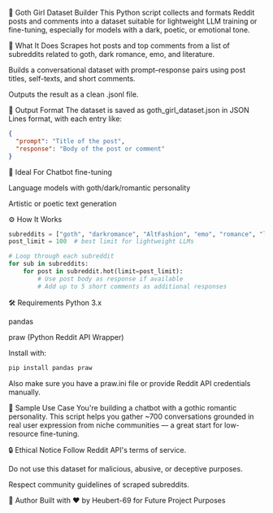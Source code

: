 🦇 Goth Girl Dataset Builder
This Python script collects and formats Reddit posts and comments into a dataset suitable for lightweight LLM training or fine-tuning, especially for models with a dark, poetic, or emotional tone.

📌 What It Does
Scrapes hot posts and top comments from a list of subreddits related to goth, dark romance, emo, and literature.

Builds a conversational dataset with prompt–response pairs using post titles, self-texts, and short comments.

Outputs the result as a clean .jsonl file.

📂 Output Format
The dataset is saved as goth_girl_dataset.json in JSON Lines format, with each entry like:

```json
{
  "prompt": "Title of the post",
  "response": "Body of the post or comment"
}
```

🧠 Ideal For
Chatbot fine-tuning

Language models with goth/dark/romantic personality

Artistic or poetic text generation

⚙️ How It Works
```python
subreddits = ["goth", "darkromance", "AltFashion", "emo", "romance", "literature", "poet"]
post_limit = 100  # best limit for lightweight LLMs

# Loop through each subreddit
for sub in subreddits:
    for post in subreddit.hot(limit=post_limit):
        # Use post body as response if available
        # Add up to 5 short comments as additional responses
```

🛠️ Requirements
Python 3.x

pandas

praw (Python Reddit API Wrapper)

Install with:

```bash
pip install pandas praw
```

Also make sure you have a praw.ini file or provide Reddit API credentials manually.

🧪 Sample Use Case
You're building a chatbot with a gothic romantic personality. This script helps you gather ~700 conversations grounded in real user expression from niche communities — a great start for low-resource fine-tuning.

🔒 Ethical Notice
Follow Reddit API's terms of service.

Do not use this dataset for malicious, abusive, or deceptive purposes.

Respect community guidelines of scraped subreddits.

📝 Author
Built with ❤️ by Heubert-69 for Future Project Purposes
